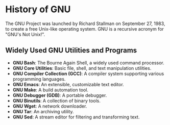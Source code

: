# History of GNU

The GNU Project was launched by Richard Stallman on September 27, 1983, to create a free Unix-like operating system. GNU is a recursive acronym for "GNU's Not Unix!".

## Widely Used GNU Utilities and Programs

- **GNU Bash**: The Bourne Again Shell, a widely used command processor.
- **GNU Core Utilities**: Basic file, shell, and text manipulation utilities.
- **GNU Compiler Collection (GCC)**: A compiler system supporting various programming languages.
- **GNU Emacs**: An extensible, customizable text editor.
- **GNU Make**: A build automation tool.
- **GNU Debugger (GDB)**: A portable debugger.
- **GNU Binutils**: A collection of binary tools.
- **GNU Wget**: A network downloader.
- **GNU Tar**: An archiving utility.
- **GNU Sed**: A stream editor for filtering and transforming text.
